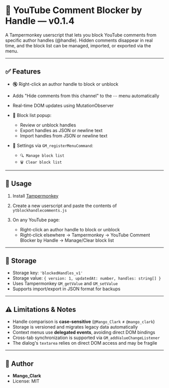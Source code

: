 # 📌 YouTube Comment Blocker by Handle — v0.1.4

A Tampermonkey userscript that lets you block YouTube comments from specific author handles (@handle). Hidden comments disappear in real time, and the block list can be managed, imported, or exported via the menu.

---

## ✅ Features

- 🔇 Right-click an author handle to block or unblock
- Adds "Hide comments from this channel" to the ⋯ menu automatically
- Real-time DOM updates using MutationObserver
- 🔧 Block list popup:

  - Review or unblock handles
  - Export handles as JSON or newline text
  - Import handles from JSON or newline text
- 📝 Settings via `GM_registerMenuCommand`:

  - `🔍 Manage block list`
  - `🗑️ Clear block list`

---

## 🧠 Usage

1. Install [Tampermonkey](https://www.tampermonkey.net/)
2. Create a new userscript and paste the contents of `ytblockhandlecomments.js`
3. On any YouTube page:

   - Right-click an author handle to block or unblock
   - Right-click elsewhere → Tampermonkey → YouTube Comment Blocker by Handle → Manage/Clear block list

---

## 💾 Storage

- Storage key: `'blockedHandles_v1'`
- Storage value: `{ version: 1, updatedAt: number, handles: string[] }`
- Uses Tampermonkey `GM_getValue` and `GM_setValue`
- Supports import/export in JSON format for backups

---

## ⚠️ Limitations & Notes

- Handle comparison is **case-sensitive** (`@Mango_Clark` ≠ `@mango_clark`)
- Storage is versioned and migrates legacy data automatically
- Context menus use **delegated events**, avoiding direct DOM bindings
- Cross-tab synchronization is supported via `GM_addValueChangeListener`
- The dialog's `textarea` relies on direct DOM access and may be fragile

---

## 👤 Author

- **Mango_Clark**
- License: MIT

